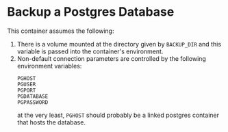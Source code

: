 # Backup a Postgres Database

This container assumes the following:

1. There is a volume mounted at the directory given by `BACKUP_DIR` and this
   variable is passed into the container's environment.
2. Non-default connection parameters are controlled by the following environment
   variables:
   ```
   PGHOST
   PGUSER
   PGPORT
   PGDATABASE
   PGPASSWORD
   ```
   at the very least, `PGHOST` should probably be a linked postgres container
   that hosts the database.
